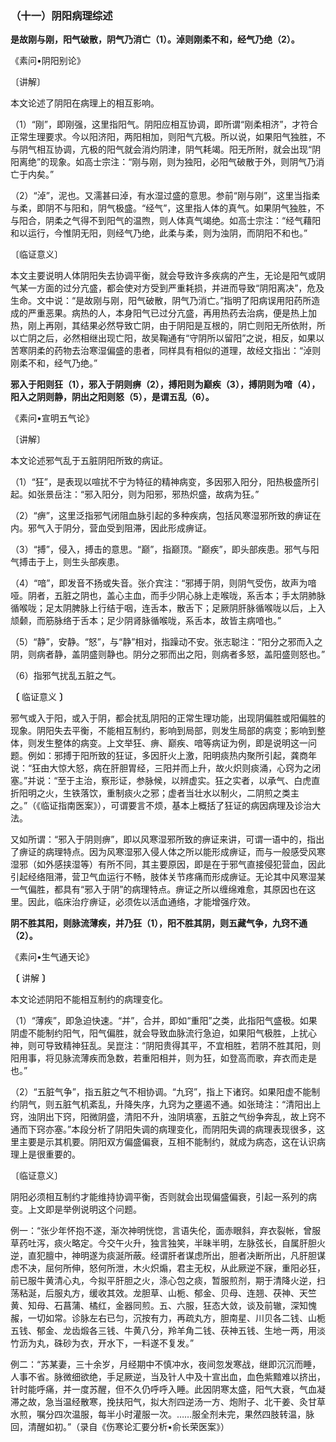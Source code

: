 ### （十一）阴阳病理综述

**是故刚与刚，阳气破散，阴气乃消亡（1）。淖则刚柔不和，经气乃绝（2）。**

《素问•阴阳别论》

〔讲解〕

本文论述了阴阳在病理上的相互影响。

（1）“刚”，即刚强，这里指阳气。阴阳应相互协调，即所谓“刚柔相济”，才符合正常生理要求。今以阳济阳，两阳相加，则阳气亢极。所以说，如果阳气独胜，不与阴气相互协调，亢极的阳气就会消灼阴津，阴气耗竭。阳无所附，就会出现“阴阳离绝”的现象。如高士宗注：“刚与刚，则为独阳，必阳气破散于外，则阴气乃消亡于内矣。”

（2）“淖”，泥也。又濡甚曰淖，有水湿过盛的意思。参前“刚与刚”，这里当指柔与柔，即阴不与阳和，阴气极盛。“经气”，这里指人体的真气。如果阴气独胜，不与阳合，阴柔之气得不到阳气的温煦，则人体真气竭绝。如高士宗注：“经气藉阳和以运行，今惟阴无阳，则经气乃绝，此柔与柔，则为浊阴，而阴阳不和也。”

〔临证意义〕

本文主要说明人体阴阳失去协调平衡，就会导致许多疾病的产生，无论是阳气或阴气某一方面的过分亢盛，都会使对方受到严重耗损，并进而导致“阴阳离决”，危及生命。文中说：“是故刚与刚，阳气破散，阴气乃消亡。”指明了阳病误用阳药所造成的严重恶果。病热的人，本身阳气已过分亢盛，再用热药去治病，便是热上加热，刚上再刚，其结果必然导致亡阴，由于阴阳是互根的，阴亡则阳无所依附，所以亡阴之后，必然相继出现亡阳，故吴鞠通有“守阴所以留阳”之说，相反，如果以苦寒阴柔的药物去治寒湿偏盛的患者，同样具有相似的道理，故经文指出：“淖则刚柔不和，经气乃绝。”

**邪入于阳则狂（1），邪入于阴则痹（2），搏阳则为巅疾（3），搏阴则为喑（4），阳入之阴则静，阴出之阳则怒（5），是谓五乱（6）。**

《素问•宣明五气论》

〔讲解〕

本文论述邪气乱于五脏阴阳所致的病证。

（1）“狂”，是表现以喧扰不宁为特征的精神病变，多因邪入阳分，阳热极盛所引起。如张景岳注：“邪入阳分，则为阳邪，邪热炽盛，故病为狂。”

（2）“痹”，这里泛指邪气闭阻血脉引起的多种疾病，包括风寒湿邪所致的痹证在内。邪气入于阴分，营血受到阻滞，因此形成痹证。

（3）“搏”，侵入，搏击的意思。“巅”，指巅顶。“巅疾”，即头部疾患。邪气与阳气搏击于上，则生头部疾患。

（4）“喑”，即发音不扬或失音。张介宾注：“邪搏于阴，则阴气受伤，故声为喑哑。阴者，五脏之阴也，盖心主血，而手少阴心脉上走喉咙，系舌本；手太阴肺脉循喉咙；足太阴脾脉上行结于咽，连舌本，散舌下；足厥阴肝脉循喉咙以后，上入颃颡，而筋脉络于舌本；足少阴肾脉循喉咙，系舌本，故皆主病喑也。”

（5）“静”，安静。“怒”，与“静”相对，指躁动不安。张志聪注：“阳分之邪而入之阴，则病者静，盖阴盛则静也。阴分之邪而出之阳，则病者多怒，盖阳盛则怒也。”

（6）指邪气扰乱五脏之气。

**〔** 临证意义 **〕**

邪气或入于阳，或入于阴，都会扰乱阴阳的正常生理功能，出现阴偏胜或阳偏胜的现象。阴阳失去平衡，不能相互制约，影响到局部，则发生局部的病变；影响到整体，则发生整体的病变。上文举狂、痹、巅疾、喑等病证为例，即是说明这一问题。例如：邪搏于阳所致的狂证，多因肝火上激，阳明痰热内聚所引起，龚商年说：“狂由大惊大怒，病在肝胆胃经，三阳并而上升，故火炽则痰涌，心窍为之闭塞。”并说：“至于主治，察形证，参脉候，以辨虚实。狂之实者，以承气、白虎直折阳明之火，生铁落饮，重制痰火之邪；虚者当壮水以制火，二阴煎之类主之。”（《临证指南医案》），可谓要言不烦，基本上概括了狂证的病因病理及诊治大法。

又如所谓：“邪入于阴则痹”，即以风寒湿邪所致的痹证来讲，可谓一语中的，指出了痹证的病理特点。因为风寒湿邪入侵人体之所以能形成痹证，而与一般感受风寒湿邪（如外感挟湿等）有所不同，其主要原因，即是在于邪气直接侵犯营血，因此引起经络阻滞，营卫气血运行不畅，肢体关节疼痛而形成痹证。无论其中风寒湿某一气偏胜，都具有“邪入于阴”的病理特点。痹证之所以缠绵难愈，其原因也在这里。因此，临床治疗痹证，必须佐以活血通络，才能增强疗效。

**阴不胜其阳，则脉流薄疾，并乃狂（1），阳不胜其阴，则五藏气争，九窍不通（2）。**

《素问•生气通天论》

**〔** 讲解 **〕**

本文论述阴阳不能相互制约的病理变化。

（1）“薄疾”，即急迫快速。“并”，合并，即如“重阳”之类，此指阳气盛极。如果阴虚不能制约阳气，阳气偏胜，就会导致血脉流行急迫，如果阳气极胜，上扰心神，则可导致精神狂乱。吴崑注：“阴阳贵得其平，不宜相胜，若阴不胜其阳，则阳用事，将见脉流薄疾而急数，若重阳相并，则为狂，如登高而歌，弃衣而走是也。”

（2）“五脏气争”，指五脏之气不相协调。“九窍”，指上下诸窍。如果阳虚不能制约阴气，则五脏气机紊乱，升降失序，九窍为之壅遏不通。如张琦注：“清阳出上窍，浊阴出下窍，阳微阴盛，清阳不升，浊阴填塞，五脏之气纷争奔乱，故上窍不通而下窍亦塞。”本段分析了阴阳失调的病理变化，而阴阳失调的病理表现很多，这里主要是示其机要。阴阳双方偏盛偏衰，互相不能制约，就成为病态，这在认识病理上是很重要的。

〔临证意义〕

阴阳必须相互制约才能维持协调平衡，否则就会出现偏盛偏衰，引起一系列的病变。上文即是举例说明这个问题。

例一：“张少年怀抱不遂，渐次神明恍惚，言语失伦，面赤眼斜，弃衣裂帐，曾服草药吐泻，痰火略定。今交午火升，独言独笑，半昧半明，左脉弦长，自属肝胆火逆，直犯膻中，神明遂为痰涎所蔽。经谓肝者谋虑所出，胆者决断所出，凡肝胆谋虑不决，屈何所伸，怒何所泄，木火炽煽，君主无权，从此厥逆不寐，重阳必狂，前已服牛黄清心丸，今拟平肝胆之火，涤心包之痰，暂服煎剂，期于清降火逆，扫荡粘涎，后服丸方，缓收其效。龙胆草、山栀、郁金、贝母、连翘、茯神、天竺黄、知母、石菖蒲、橘红，金器同煎。五、六服，狂态大敛，谈及前辙，深知愧赧，一切如常。诊脉左右已匀，沉按有力，再疏丸方，胆南星、川贝各二钱、山栀五钱、郁金、龙齿煅各三钱、牛黄八分，羚羊角二钱、茯神五钱、生地一两，用淡竹沥为丸，硃砂为衣，开水下，一料遂不复发。”

例二：“苏某妻，三十余岁，月经期中不慎冲水，夜间忽发寒战，继即沉沉而睡，人事不省。脉微细欲绝，手足厥逆，当及针人中及十宣出血，血色紫黯难以挤出，针时能呼痛，并一度苏醒，但不久仍呼呼入睡。此因阴寒太盛，阳气大衰，气血凝滞之故，急当温经散寒，挽扶阳气，拟大剂四逆汤一方、炮附子、北干姜、灸甘草水煎，嘱分四次温服，每半小时灌服一次。……服全剂未完，果然四肢转温，脉回，清醒如初。”（录自《伤寒论汇要分析•俞长荣医案》）

